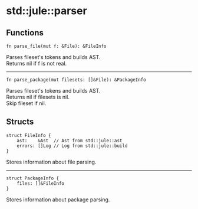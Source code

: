 # std::jule::parser

## Functions
```jule
fn parse_file(mut f: &File): &FileInfo
```
Parses fileset's tokens and builds AST.\
Returns nil if f is not real. 

---

```jule
fn parse_package(mut filesets: []&File): &PackageInfo
```
Parses fileset's tokens and builds AST.\
Returns nil if filesets is nil.\
Skip fileset if nil.

## Structs
```jule
struct FileInfo {
    ast:    &Ast  // Ast from std::jule::ast
    errors: []Log // Log from std::jule::build
}
```
Stores information about file parsing.

---

```jule
struct PackageInfo {
    files: []&FileInfo
}
```
Stores information about package parsing. 